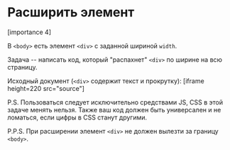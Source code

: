 # Расширить элемент

[importance 4]

В `<body>` есть элемент `<div>` с заданной шириной `width`. 

Задача -- написать код, который "распахнет" `<div>` по ширине на всю страницу.

Исходный документ (`<div>` содержит текст и прокрутку): 
[iframe height=220 src="source"]

P.S. Пользоваться следует исключительно средствами JS, CSS в этой задаче менять нельзя. Также ваш код должен быть универсален и не ломаться, если цифры в CSS станут другими.

P.P.S. При расширении элемент `<div>` не должен вылезти за границу `<body>`.

